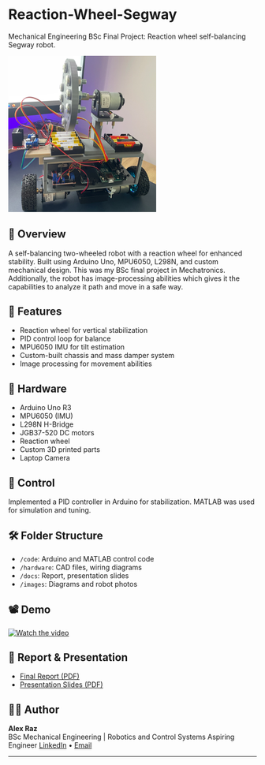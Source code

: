 # Reaction-Wheel-Segway
Mechanical Engineering BSc Final Project: Reaction wheel self-balancing Segway robot.

<img src="images/Reaction Wheel Segway.png" width="300" alt="Robot Image"/>

## 📌 Overview
A self-balancing two-wheeled robot with a reaction wheel for enhanced stability. Built using Arduino Uno, MPU6050, L298N, and custom mechanical design. This was my BSc final project in Mechatronics.
Additionally, the robot has image-processing abilities which gives it the capabilities to analyze it path and move in a safe way. 

## 🧠 Features
- Reaction wheel for vertical stabilization
- PID control loop for balance
- MPU6050 IMU for tilt estimation
- Custom-built chassis and mass damper system
- Image processing for movement abilities

## 🔧 Hardware
- Arduino Uno R3
- MPU6050 (IMU)
- L298N H-Bridge
- JGB37-520 DC motors
- Reaction wheel
- Custom 3D printed parts
- Laptop Camera

## 🧠 Control
Implemented a PID controller in Arduino for stabilization. MATLAB was used for simulation and tuning.

## 🛠️ Folder Structure
- `/code`: Arduino and MATLAB control code
- `/hardware`: CAD files, wiring diagrams
- `/docs`: Report, presentation slides
- `/images`: Diagrams and robot photos

## 📽️ Demo
[![Watch the video](images/video_thumb.jpg)](https://youtu.be/your-video-link)

## 📄 Report & Presentation
- [Final Report (PDF)](docs/final-report.pdf)
- [Presentation Slides (PDF)](docs/final-presentation.pdf)

## 🧑‍💻 Author
**Alex Raz**  
BSc Mechanical Engineering | Robotics and Control Systems Aspiring Engineer 
[LinkedIn](https://www.linkedin.com/in/alex-raz-5a3018173/) • [Email](mailto:alexrazcv@gmail.com)

---


